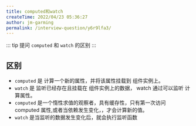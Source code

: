 ```yaml
---
title: computed和watch
createTime: 2022/04/23 05:36:27
author: jm-garming
permalink: /interview-question/y6r9lfa3/
---
```


::: tip 提问
`computed` 和 `watch` 的区别
:::

## 区别

- `computed` 是 计算一个新的属性，并将该属性挂载到 组件实例上。
- `watch` 是 监听已经存在且挂载在 组件实例上的数据， watch 通过可以监听 计算属性。
- `computed` 是一个惰性求值的观察者，具有缓存性，只有第一次访问 computed 属性,或者当依赖发生变化，，才会计算新的值。
- `watch` 是当监听的数据发生变化后，就会执行监听函数
